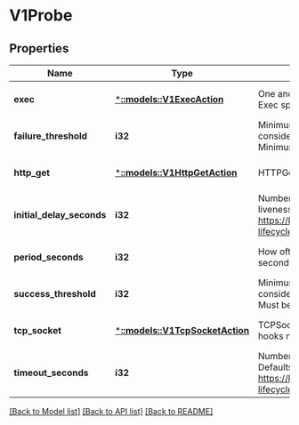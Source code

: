 # V1Probe

## Properties
Name | Type | Description | Notes
------------ | ------------- | ------------- | -------------
**exec** | [***::models::V1ExecAction**](v1.ExecAction.md) | One and only one of the following should be specified. Exec specifies the action to take. | [optional] [default to null]
**failure_threshold** | **i32** | Minimum consecutive failures for the probe to be considered failed after having succeeded. Defaults to 3. Minimum value is 1. | [optional] [default to null]
**http_get** | [***::models::V1HttpGetAction**](v1.HTTPGetAction.md) | HTTPGet specifies the http request to perform. | [optional] [default to null]
**initial_delay_seconds** | **i32** | Number of seconds after the container has started before liveness probes are initiated. More info: https://kubernetes.io/docs/concepts/workloads/pods/pod-lifecycle#container-probes | [optional] [default to null]
**period_seconds** | **i32** | How often (in seconds) to perform the probe. Default to 10 seconds. Minimum value is 1. | [optional] [default to null]
**success_threshold** | **i32** | Minimum consecutive successes for the probe to be considered successful after having failed. Defaults to 1. Must be 1 for liveness. Minimum value is 1. | [optional] [default to null]
**tcp_socket** | [***::models::V1TcpSocketAction**](v1.TCPSocketAction.md) | TCPSocket specifies an action involving a TCP port. TCP hooks not yet supported | [optional] [default to null]
**timeout_seconds** | **i32** | Number of seconds after which the probe times out. Defaults to 1 second. Minimum value is 1. More info: https://kubernetes.io/docs/concepts/workloads/pods/pod-lifecycle#container-probes | [optional] [default to null]

[[Back to Model list]](../README.md#documentation-for-models) [[Back to API list]](../README.md#documentation-for-api-endpoints) [[Back to README]](../README.md)


